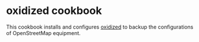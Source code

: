 # oxidized cookbook

This cookbook installs and configures [oxidized](https://github.com/ytti/oxidized) to
backup the configurations of OpenStreetMap equipment.
